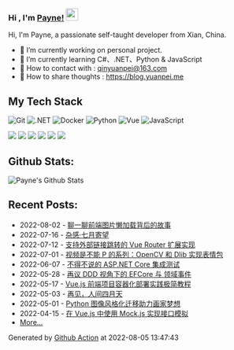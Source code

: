 ### Hi , I'm [Payne!](https://blog.yuanpei.me) <img src="https://media.giphy.com/media/hvRJCLFzcasrR4ia7z/giphy.gif" width="25px">

Hi, I'm Payne, a passionate self-taught developer from Xian, China. 

- 🔭 I’m currently working on personal project.
- 🌱 I’m currently learning  C#、.NET、Python & JavaScript
- 💬 How to contact with : qinyuanpei@163.com
- 👯 How to share thoughts : https://blog.yuanpei.me

## My Tech Stack
![Git](https://img.shields.io/badge/-Git-%23F05032?style=flat-square&logo=git&logoColor=%23ffffff)
![.NET](https://img.shields.io/badge/-.NET-0080C3?style=flat-square&logo=microsoft&logoColor=ffffff)
![Docker](https://img.shields.io/badge/-Docker-%231572B6?style=flat-square&logo=docker)
![Python](http://img.shields.io/badge/-Python-3C78A9?style=flat-square&logo=python&logoColor=ffffff)
![Vue](https://img.shields.io/badge/-Vue-%23E44D27?style=flat-square&logo=html5&logoColor=ffffff)
![JavaScript](https://img.shields.io/badge/-JavaScript-%23F7DF1C?style=flat-square&logo=javascript&logoColor=000000&labelColor=%23F7DF1C&color=%23FFCE5A)

[![](https://img.shields.io/badge/Editor-Visual%20Studio%20Code-007ACC?style=flat-square&logo=visual-studio-code&logoColor=ffffff)](https://code.visualstudio.com/)
[![](https://img.shields.io/badge/-Markdown-black?style=flat-square&logo=markdown&logoColor=ffffff)](https://www.markdownguide.org/)
[![](https://img.shields.io/badge/-GitHub%20Actions-2088FF?style=flat-square&logo=github-actions&logoColor=ffffff)](https://github.com/features/actions)
[![](https://img.shields.io/badge/-PostgreSQL-336791?style=flat-square&logo=postgresql&logoColor=ffffff)](https://www.postgresql.org/)
[![](https://img.shields.io/badge/-Elastic%20Stack-005571?style=flat-square&logo=elastic-stack&logoColor=ffffff)](https://www.elastic.co/)
[![](https://img.shields.io/badge/-Linux-Fcc624?style=flat-square&logo=linux&logoColor=ffffff)](https://www.linux.org/)

## Github Stats:

![Payne's Github Stats](https://github-readme-stats.vercel.app/api?username=qinyuanpei&show_icons=true)

## Recent Posts:
* 2022-08-02 - [聊一聊前端图片懒加载背后的故事](https://blog.yuanpei.me/posts/the-story-behind-the-lazy-loading-of-front-end-pictures/)
* 2022-07-16 - [杂感·七月寄望](https://blog.yuanpei.me/posts/miscellaneous-feelings-of-july/)
* 2022-07-12 - [支持外部链接跳转的 Vue Router 扩展实现](https://blog.yuanpei.me/posts/implementation-of-vue-router-extension-that-supports-external-link/)
* 2022-07-01 - [视频是不能 P 的系列：OpenCV 和 Dlib 实现表情包](https://blog.yuanpei.me/posts/make-memes-with-opencv-and-dlib/)
* 2022-06-07 - [不得不说的 ASP.NET Core 集成测试](https://blog.yuanpei.me/posts/i-have-to-say-asp.net-core-integration-testing/)
* 2022-05-28 - [再议 DDD 视角下的 EFCore 与 领域事件](https://blog.yuanpei.me/posts/review-efcore-and-domain-events-from-ddd-perspective/)
* 2022-05-17 - [Vue.js 前端项目容器化部署实践极简教程](https://blog.yuanpei.me/posts/a-simplified-tutorial-on-containerized-deployment-of-front-end-projects-for-vue/)
* 2022-05-03 - [再见，人间四月天](https://blog.yuanpei.me/posts/say-good-bye-to-april/)
* 2022-05-01 - [Python 图像风格化迁移助力画家梦想](https://blog.yuanpei.me/posts/a-introduction-to-stylized-migration-of-python/)
* 2022-04-15 - [在 Vue.js 中使用 Mock.js 实现接口模拟](https://blog.yuanpei.me/posts/interface-mock-implemention-using-mock.js-in-vue.js/)
* [More...](https://blog.yuanpei.me/)

Generated by [Github Action](https://github.com/features/actions) at 2022-08-05 13:47:43
